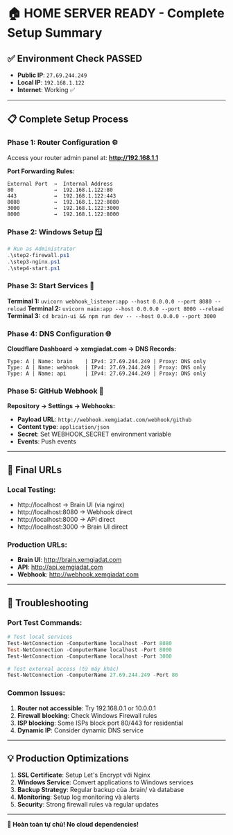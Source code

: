 # 🏠 HOME SERVER READY - Complete Setup Summary

## ✅ **Environment Check PASSED**
- **Public IP**: `27.69.244.249` 
- **Local IP**: `192.168.1.122`
- **Internet**: Working ✅

---

## 📋 **Complete Setup Process**

### **Phase 1: Router Configuration** ⚙️
Access your router admin panel at: **http://192.168.1.1**

**Port Forwarding Rules:**
```
External Port  →  Internal Address
80             →  192.168.1.122:80
443            →  192.168.1.122:443  
8080           →  192.168.1.122:8080
3000           →  192.168.1.122:3000
8000           →  192.168.1.122:8000
```

### **Phase 2: Windows Setup** 🪟
```powershell
# Run as Administrator
.\step2-firewall.ps1
.\step3-nginx.ps1  
.\step4-start.ps1
```

### **Phase 3: Start Services** 🚀
**Terminal 1:** `uvicorn webhook_listener:app --host 0.0.0.0 --port 8080 --reload`
**Terminal 2:** `uvicorn main:app --host 0.0.0.0 --port 8000 --reload` 
**Terminal 3:** `cd brain-ui && npm run dev -- --host 0.0.0.0 --port 3000`

### **Phase 4: DNS Configuration** 🌐
**Cloudflare Dashboard → xemgiadat.com → DNS Records:**
```
Type: A | Name: brain    | IPv4: 27.69.244.249 | Proxy: DNS only
Type: A | Name: webhook  | IPv4: 27.69.244.249 | Proxy: DNS only  
Type: A | Name: api      | IPv4: 27.69.244.249 | Proxy: DNS only
```

### **Phase 5: GitHub Webhook** 🔗
**Repository → Settings → Webhooks:**
- **Payload URL**: `http://webhook.xemgiadat.com/webhook/github`
- **Content type**: `application/json`
- **Secret**: Set WEBHOOK_SECRET environment variable
- **Events**: Push events

---

## 🎯 **Final URLs**

### **Local Testing:**
- http://localhost → Brain UI (via nginx)
- http://localhost:8080 → Webhook direct
- http://localhost:8000 → API direct 
- http://localhost:3000 → Brain UI direct

### **Production URLs:**
- **Brain UI**: http://brain.xemgiadat.com
- **API**: http://api.xemgiadat.com
- **Webhook**: http://webhook.xemgiadat.com

---

## 🔧 **Troubleshooting**

### **Port Test Commands:**
```powershell
# Test local services
Test-NetConnection -ComputerName localhost -Port 8080
Test-NetConnection -ComputerName localhost -Port 8000  
Test-NetConnection -ComputerName localhost -Port 3000

# Test external access (từ máy khác)
Test-NetConnection -ComputerName 27.69.244.249 -Port 80
```

### **Common Issues:**
1. **Router not accessible**: Try 192.168.0.1 or 10.0.0.1
2. **Firewall blocking**: Check Windows Firewall rules
3. **ISP blocking**: Some ISPs block port 80/443 for residential
4. **Dynamic IP**: Consider dynamic DNS service

---

## 💡 **Production Optimizations**
1. **SSL Certificate**: Setup Let's Encrypt với Nginx
2. **Windows Service**: Convert applications to Windows services
3. **Backup Strategy**: Regular backup của .brain/ và database
4. **Monitoring**: Setup log monitoring và alerts
5. **Security**: Strong firewall rules và regular updates

---

**🎉 Hoàn toàn tự chủ! No cloud dependencies!**
